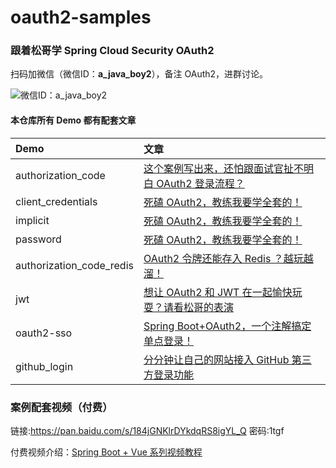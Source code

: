 # oauth2-samples

### 跟着松哥学 Spring Cloud Security OAuth2

扫码加微信（微信ID：**a_java_boy2**），备注 OAuth2，进群讨论。

![微信ID：a_java_boy2](https://user-images.githubusercontent.com/6023444/75459026-ba70d500-59b9-11ea-8cbd-3d5889f356c4.png)

#### 本仓库所有 Demo 都有配套文章

|Demo|文章|
|:---|:---|
|authorization_code|[这个案例写出来，还怕跟面试官扯不明白 OAuth2 登录流程？](https://mp.weixin.qq.com/s/GXMQI59U6uzmS-C0WQ5iUw)|
|client_credentials|[死磕 OAuth2，教练我要学全套的！](https://mp.weixin.qq.com/s/33Oxu6YMjwco3WRE07_IiQ)|
|implicit|[死磕 OAuth2，教练我要学全套的！](https://mp.weixin.qq.com/s/33Oxu6YMjwco3WRE07_IiQ)|
|password|[死磕 OAuth2，教练我要学全套的！](https://mp.weixin.qq.com/s/33Oxu6YMjwco3WRE07_IiQ)|
|authorization_code_redis|[OAuth2 令牌还能存入 Redis ？越玩越溜！](https://mp.weixin.qq.com/s/cGopy8hDPtkn8Q7HUYabbA)|
|jwt|[想让 OAuth2 和 JWT 在一起愉快玩耍？请看松哥的表演](https://mp.weixin.qq.com/s/xEIWTduDqQuGL7lfiP735w)|
|oauth2-sso|[Spring Boot+OAuth2，一个注解搞定单点登录！](https://mp.weixin.qq.com/s/EyAMTbKPqNNnEtZACIsMVw)|
|github_login|[分分钟让自己的网站接入 GitHub 第三方登录功能](https://mp.weixin.qq.com/s/tq4Q306J3hJFEtGL1EpOBA)|

### 案例配套视频（付费）

链接:https://pan.baidu.com/s/184jGNKlrDYkdqRS8igYL_Q  密码:1tgf

付费视频介绍：[Spring Boot + Vue 系列视频教程](https://mp.weixin.qq.com/s/1k4CZ6_re11fQM_6_00jCw)
